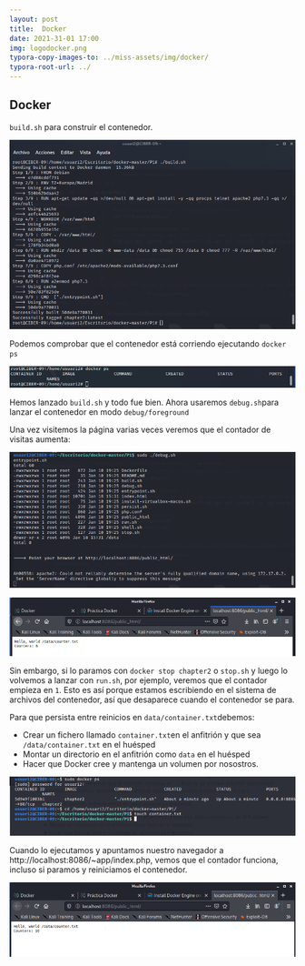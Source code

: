 ```yaml
---
layout: post
title:  Docker
date: 2021-31-01 17:00
img: logodocker.png
typora-copy-images-to: ../miss-assets/img/docker/
typora-root-url: ../
---
```


## Docker

`build.sh` para construir el contenedor.



![2](/miss-assets/img/docker/2.png)

Podemos comprobar que el contenedor está corriendo ejecutando `docker ps`

![1.1](/miss-assets/img/docker/1.1.png)



Hemos lanzado `build.sh` y todo fue bien. Ahora usaremos `debug.sh`para lanzar el contenedor en modo `debug/foreground`

Una vez visitemos la página varias veces veremos que el contador de visitas aumenta:



![4](/miss-assets/img/docker/4.png)



![3.1](/miss-assets/img/docker/3.1-1612123541013.png)



Sin embargo, si lo paramos con `docker stop chapter2` o `stop.sh` y luego lo volvemos a lanzar con `run.sh`, por ejemplo, veremos que el contador empieza en `1`. Esto es así porque estamos escribiendo en el sistema de archivos del contenedor, así que desaparece cuando el contenedor se para.

Para que persista entre reinicios en `data/container.txt`debemos:

- Crear un fichero llamado `container.txt`en el anfitrión y que sea `/data/container.txt` en el huésped
- Montar un directorio en el anfitrión como `data` en el huésped
- Hacer que Docker cree y mantenga un volumen por nosostros.



![4.1](/miss-assets/img/docker/4.1.png)



Cuando lo ejecutamos y apuntamos nuestro navegador a http://localhost:8086/~app/index.php, vemos que el contador funciona, incluso si paramos y reiniciamos el contenedor.



![5.1](/miss-assets/img/docker/5.1.png)





